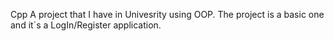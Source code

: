 Cpp
A project that I have in Univesrity using OOP.
The project is a basic one and it`s a LogIn/Register application.
 
